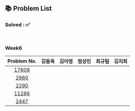## 📚 Problem List 

### Solved : ✅

<br>

### Week6

|Problem No.|김동욱|김아영|정상민|최규림|김지희|
|:-----------:|:-----:|:----:|:----:|:----:|:----:|
|[17608](https://www.acmicpc.net/problem/10162)|   |   |  |  |   |
|[2960](https://www.acmicpc.net/problem/9372)|   |   |  |  |   |
|[2290](https://www.acmicpc.net/problem/10025)|   |   |  |   |   |
|[11286](https://www.acmicpc.net/problem/2922)|   |   |  |   |   |
|[2447](https://www.acmicpc.net/problem/2917)|   |  |  |   |   |


